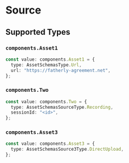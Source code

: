 # Source


## Supported Types

### `components.Asset1`

```typescript
const value: components.Asset1 = {
  type: AssetSchemasType.Url,
  url: "https://fatherly-agreement.net",
};
```

### `components.Two`

```typescript
const value: components.Two = {
  type: AssetSchemasSourceType.Recording,
  sessionId: "<id>",
};
```

### `components.Asset3`

```typescript
const value: components.Asset3 = {
  type: AssetSchemasSource3Type.DirectUpload,
};
```

